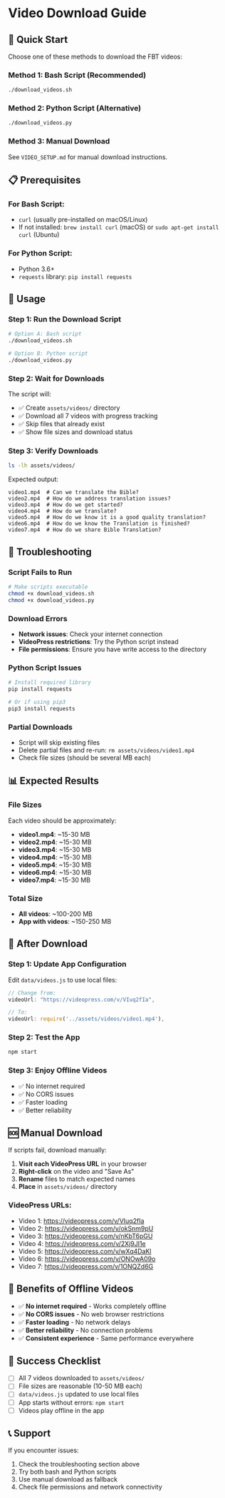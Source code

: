 # Video Download Guide

## 🎥 Quick Start

Choose one of these methods to download the FBT videos:

### Method 1: Bash Script (Recommended)
```bash
./download_videos.sh
```

### Method 2: Python Script (Alternative)
```bash
./download_videos.py
```

### Method 3: Manual Download
See `VIDEO_SETUP.md` for manual download instructions.

## 📋 Prerequisites

### For Bash Script:
- `curl` (usually pre-installed on macOS/Linux)
- If not installed: `brew install curl` (macOS) or `sudo apt-get install curl` (Ubuntu)

### For Python Script:
- Python 3.6+
- `requests` library: `pip install requests`

## 🚀 Usage

### Step 1: Run the Download Script
```bash
# Option A: Bash script
./download_videos.sh

# Option B: Python script  
./download_videos.py
```

### Step 2: Wait for Downloads
The script will:
- ✅ Create `assets/videos/` directory
- ✅ Download all 7 videos with progress tracking
- ✅ Skip files that already exist
- ✅ Show file sizes and download status

### Step 3: Verify Downloads
```bash
ls -lh assets/videos/
```

Expected output:
```
video1.mp4  # Can we translate the Bible?
video2.mp4  # How do we address translation issues?
video3.mp4  # How do we get started?
video4.mp4  # How do we translate?
video5.mp4  # How do we know it is a good quality translation?
video6.mp4  # How do we know the Translation is finished?
video7.mp4  # How do we share Bible Translation?
```

## 🔧 Troubleshooting

### Script Fails to Run
```bash
# Make scripts executable
chmod +x download_videos.sh
chmod +x download_videos.py
```

### Download Errors
- **Network issues**: Check your internet connection
- **VideoPress restrictions**: Try the Python script instead
- **File permissions**: Ensure you have write access to the directory

### Python Script Issues
```bash
# Install required library
pip install requests

# Or if using pip3
pip3 install requests
```

### Partial Downloads
- Script will skip existing files
- Delete partial files and re-run: `rm assets/videos/video1.mp4`
- Check file sizes (should be several MB each)

## 📊 Expected Results

### File Sizes
Each video should be approximately:
- **video1.mp4**: ~15-30 MB
- **video2.mp4**: ~15-30 MB  
- **video3.mp4**: ~15-30 MB
- **video4.mp4**: ~15-30 MB
- **video5.mp4**: ~15-30 MB
- **video6.mp4**: ~15-30 MB
- **video7.mp4**: ~15-30 MB

### Total Size
- **All videos**: ~100-200 MB
- **App with videos**: ~150-250 MB

## 🔄 After Download

### Step 1: Update App Configuration
Edit `data/videos.js` to use local files:

```javascript
// Change from:
videoUrl: "https://videopress.com/v/VIuq2fIa",

// To:
videoUrl: require('../assets/videos/video1.mp4'),
```

### Step 2: Test the App
```bash
npm start
```

### Step 3: Enjoy Offline Videos
- ✅ No internet required
- ✅ No CORS issues
- ✅ Faster loading
- ✅ Better reliability

## 🆘 Manual Download

If scripts fail, download manually:

1. **Visit each VideoPress URL** in your browser
2. **Right-click** on the video and "Save As"
3. **Rename** files to match expected names
4. **Place** in `assets/videos/` directory

### VideoPress URLs:
- Video 1: https://videopress.com/v/VIuq2fIa
- Video 2: https://videopress.com/v/okSnm9pU
- Video 3: https://videopress.com/v/nKbT6pGU
- Video 4: https://videopress.com/v/2Xj9JI1e
- Video 5: https://videopress.com/v/wXq4DaKl
- Video 6: https://videopress.com/v/ONOwA09o
- Video 7: https://videopress.com/v/1ONQZd6G

## 📱 Benefits of Offline Videos

- ✅ **No internet required** - Works completely offline
- ✅ **No CORS issues** - No web browser restrictions
- ✅ **Faster loading** - No network delays
- ✅ **Better reliability** - No connection problems
- ✅ **Consistent experience** - Same performance everywhere

## 🎯 Success Checklist

- [ ] All 7 videos downloaded to `assets/videos/`
- [ ] File sizes are reasonable (10-50 MB each)
- [ ] `data/videos.js` updated to use local files
- [ ] App starts without errors: `npm start`
- [ ] Videos play offline in the app

## 📞 Support

If you encounter issues:
1. Check the troubleshooting section above
2. Try both bash and Python scripts
3. Use manual download as fallback
4. Check file permissions and network connectivity

